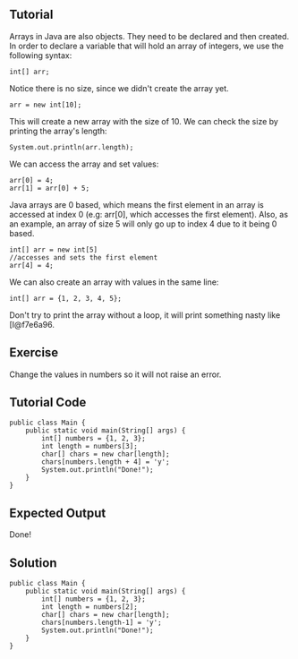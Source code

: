 Tutorial
--------

Arrays in Java are also objects. They need to be declared and then created.
In order to declare a variable that will hold an array of integers, we use the following syntax:

    int[] arr;

Notice there is no size, since we didn't create the array yet.

    arr = new int[10];

This will create a new array with the size of 10. We can check the size by printing the array's length:

    System.out.println(arr.length);

We can access the array and set values:

    arr[0] = 4;
    arr[1] = arr[0] + 5;
    
Java arrays are 0 based, which means the first element in an array is accessed at index 0 (e.g: arr[0], which
accesses the first element). Also, as an example, an array of size 5 will only go up to index 4 due to it being 0 based.

    int[] arr = new int[5]
    //accesses and sets the first element
    arr[4] = 4;

We can also create an array with values in the same line:

    int[] arr = {1, 2, 3, 4, 5};

Don't try to print the array without a loop, it will print something nasty like [I@f7e6a96.

Exercise
--------

Change the values in numbers so it will not raise an error.

Tutorial Code
-------------

    public class Main {
        public static void main(String[] args) {
            int[] numbers = {1, 2, 3};
            int length = numbers[3];
            char[] chars = new char[length];
            chars[numbers.length + 4] = 'y';
            System.out.println("Done!");
        }
    }

Expected Output
---------------

Done!

Solution
--------
    public class Main {
        public static void main(String[] args) {
            int[] numbers = {1, 2, 3};
            int length = numbers[2];
            char[] chars = new char[length];
            chars[numbers.length-1] = 'y';
            System.out.println("Done!");
        }
    }
